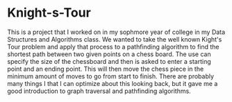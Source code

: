 # Knight-s-Tour
This is a project that I worked on in my sophmore year of college in my Data Structures and Algorithms class. We wanted to take the well known Kight's Tour problem and apply that process to a pathfinding algorithm to find the shortest path between two given points on a chess board. The use can specify the size of the chessboard and then is asked to enter a starting point and an ending point. This will then move the chess piece in the minimum amount of moves to go from start to finish. There are probably many things I that I can optimize about this looking back, but it gave me a good introduction to graph traversal and pathfinding algorithms.
